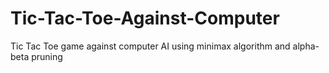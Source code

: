 # Tic-Tac-Toe-Against-Computer
Tic Tac Toe game against computer AI using minimax algorithm and alpha-beta pruning

